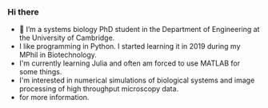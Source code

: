 ### Hi there

- 🔭 I’m a systems biology PhD student in the Department of Engineering at the University of Cambridge.
- I like programming in Python. I started learning it in 2019 during my MPhil in Biotechnology. 
- I'm currently learning Julia and often am forced to use MATLAB for some things. 
- I'm interested in numerical simulations of biological systems and image processing of high throughput microscopy data.
- [](gh464.user.srcf.net) for more information. 
